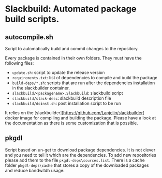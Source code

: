 # Slackbuild: Automated package build scripts.

## autocompile.sh
Script to automatically build and commit changes to the repository.

Every package is contained in their own folders. They must have the following files:
* `update.sh`: script to update the release version
* `requirements.txt`: list of dependencies to compile and build the package
* `build-deps/*.sh`: scripts that are run after the dependencies installation in the slackbuilder container.
* `slackbuild/<packagename>.Slackbuild`: slackbuild script
* `slackbuild/slack-desc`: slackbuild description file
* `slackbuild/doinst.sh`: post installation script to be run

It relies on the [slackbuilder][https://github.com/Lanjelin/slackbuilder] docker image for compiling and building the package. Please have a look at the documentation as there is some customization that is possible.

## pkgdl
Script based on un-get to download package dependencies. It is not clever and you need to tell it which are the dependencies.
To add new repositories please add them to the file `pkgdl-deps\sources.list`.
There is a cache folder `pkgdl-deps\cache` that stores a copy of the downloaded packages and reduce bandwitdh usage.
